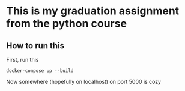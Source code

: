# This is my graduation assignment from the python course 

## How to run this 

First, run this 

```
docker-compose up --build
```

Now somewhere (hopefully on localhost) on port 5000 is cozy 